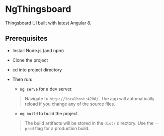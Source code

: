 # NgThingsboard

Thingsboard UI built with latest Angular 8.

## Prerequisites

- Install Node.js (and npm)
- Clone the project
- cd into project directory
- Then run:
  - `ng serve` for a dev server.
  > Navigate to `http://localhost:4200/`. The app will automatically reload if you change any of the source files.

  - `ng build` to build the project.
  > The build artifacts will be stored in the `dist/` directory. Use the `--prod` flag for a production build.
